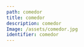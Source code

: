 ```yaml
---
path: comedor
title: comedor
description: comedor
Image: /assets/comedor.jpg
identifier: comedor
---
```


